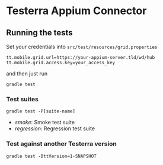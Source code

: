 # Testerra Appium Connector

## Running the tests

Set your credentials into `src/test/resources/grid.properties`

```properties
tt.mobile.grid.url=https://your-appium-server.tld/wd/hub
tt.mobile.grid.access.key=your_access_key
```

and then just run

```shell
gradle test
```

### Test suites

```shell
gradle test -P[suite-name]
```

* *smoke*: Smoke test suite
* *regression*: Regression test suite

### Test against another Testerra version
```shell
gradle test -DttVersion=1-SNAPSHOT
```
